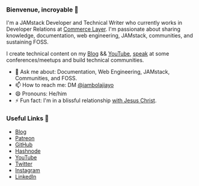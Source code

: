 ### Bienvenue, incroyable 👋

I'm a JAMstack Developer and Technical Writer who currently works in Developer Relations at [Commerce Layer](https://commercelayer.io). I'm passionate about sharing knowledge, documentation, web engineering, JAMstack, communities, and sustaining FOSS.

I create technical content on my [Blog](https://bolajiayodeji.com/) && [YouTube](https://www.youtube.com/c/bolajiayodeji), [speak](https://bolajiayodeji.com/talks) at some conferences/meetups and build technical communities.

- 💬 Ask me about: Documentation, Web Engineering, JAMstack, Communities, and FOSS.
- 📫 How to reach me: DM [@iambolajiayo](https://twitter.com/iambolajiayo)
- 😄 Pronouns: He/him
- ⚡ Fun fact: I'm in a blissful relationship [with Jesus Christ](https://www.bible.com/bible/111/jhn.3.16).

### Useful Links 💙

- [Blog](https://bolajiayodeji.com/)
- [Patreon](https://www.patreon.com/bolajiayodeji)
- [GitHub](https://github.com/BolajiAyodeji)
- [Hashnode](https://hashnode.com/@bolajiayodeji)
- [YouTube](https://www.youtube.com/c/bolajiayodeji)
- [Twitter](https://twitter.com/iambolajiayo)
- [Instagram](https://www.instagram.com/iambolajiayo/)
- [LinkedIn](https://linkedin.com/in/iambolajiayo/)
